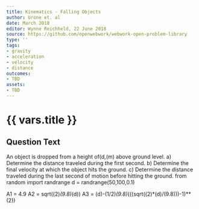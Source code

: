 ```yaml
---
title: Kinematics - Falling Objects
author: Urone et. al
date: March 2018
editor: Wynne Reichheld, 22 June 2018
source: https://github.com/openwebwork/webwork-open-problem-library
type: ''
tags:
- gravity
- acceleration
- velocity
- distance
outcomes:
- TBD
assets:
- TBD
---
```

# {{ vars.title }}

## Question Text

An object is dropped from a height of(d,(m) above ground level.
a) Determine the distance traveled during the first second.
b) Determine the final velocity at which the object hits the ground.
c) Determine the distance traveled during the last second of motion before hitting the ground.
from random import randrange
d = randrange(50,100,0.1)

A1 = 4.9
A2 = sqrt((2)*(9.8)*(d))
A3 = (d)-(1/2)*(9.8)*(((sqrt((2)*(d)/(9.8)))-1)**(2))
